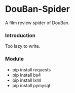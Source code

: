 # DouBan-Spider
A film review spider of DouBan.
### Introduction
Too lazy to write.
### Module
* pip install requests
* pip install bs4
* pip install lxml
* pip install pymysql
